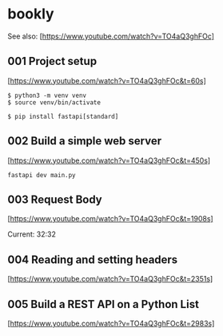 # bookly

See also:
[https://www.youtube.com/watch?v=TO4aQ3ghFOc]

## 001 Project setup

[https://www.youtube.com/watch?v=TO4aQ3ghFOc&t=60s]

```
$ python3 -m venv venv
$ source venv/bin/activate

$ pip install fastapi[standard]
```

## 002 Build a simple web server

[https://www.youtube.com/watch?v=TO4aQ3ghFOc&t=450s]

```
fastapi dev main.py
```

## 003 Request Body

[https://www.youtube.com/watch?v=TO4aQ3ghFOc&t=1908s]

Current: 32:32

## 004 Reading and setting headers

[https://www.youtube.com/watch?v=TO4aQ3ghFOc&t=2351s]

## 005 Build a REST API on a Python List

[https://www.youtube.com/watch?v=TO4aQ3ghFOc&t=2983s]

